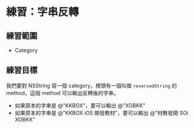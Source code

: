 # 練習：字串反轉

## 練習範圍

- Category

## 練習目標

我們要對 NSString 寫一個 category，裡頭有一個叫做 `reversedString` 的
method，這個 method 可以輸出反轉後的字串。

- 如果原本的字串是 @"KKBOX"，要可以輸出 @"XOBKK"
- 如果原本的字串是 @"KKBOX iOS 開發教材"，要可以輸出 @"材教發開 SOi XOBKK"
